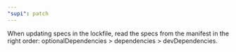 ```yaml
---
"supi": patch
---
```


When updating specs in the lockfile, read the specs from the manifest in the right order: optionalDependencies > dependencies > devDependencies.
